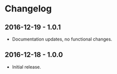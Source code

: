 Changelog
=========


2016-12-19 - 1.0.1
------------------

* Documentation updates, no functional changes.


2016-12-18 - 1.0.0
------------------

* Initial release.
